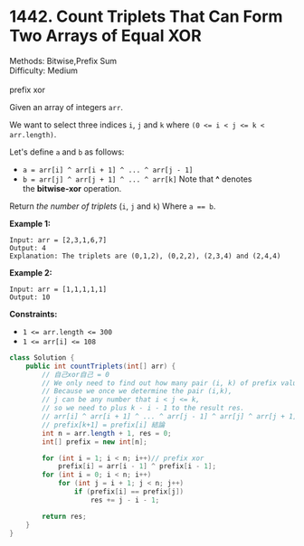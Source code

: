 # 1442. Count Triplets That Can Form Two Arrays of Equal XOR  

  Methods: Bitwise,Prefix Sum </br> Difficulty: Medium </br> </br>prefix xor

Given an array of integers `arr`.

We want to select three indices `i`, `j` and `k` where `(0 <= i < j <= k < arr.length)`.

Let's define `a` and `b` as follows:

- `a = arr[i] ^ arr[i + 1] ^ ... ^ arr[j - 1]`
- `b = arr[j] ^ arr[j + 1] ^ ... ^ arr[k]`
Note that **^** denotes the **bitwise-xor** operation.

Return *the number of triplets* (`i`, `j` and `k`) Where `a == b`.

**Example 1:**

```plain text
Input: arr = [2,3,1,6,7]
Output: 4
Explanation: The triplets are (0,1,2), (0,2,2), (2,3,4) and (2,4,4)

```

**Example 2:**

```plain text
Input: arr = [1,1,1,1,1]
Output: 10

```

**Constraints:**

- `1 <= arr.length <= 300`
- `1 <= arr[i] <= 108`
```java
class Solution {
    public int countTriplets(int[] arr) {
        // 自己xor自己 = 0
        // We only need to find out how many pair (i, k) of prefix value are equal.
        // Because we once we determine the pair (i,k),
        // j can be any number that i < j <= k,
        // so we need to plus k - i - 1 to the result res.
        // arr[i] ^ arr[i + 1] ^ ... ^ arr[j - 1] ^ arr[j] ^ arr[j + 1] ^ ... ^ arr[k] = 0
        // prefix[k+1] = prefix[i] 結論
        int n = arr.length + 1, res = 0;
        int[] prefix = new int[n];

        for (int i = 1; i < n; i++)// prefix xor
            prefix[i] = arr[i - 1] ^ prefix[i - 1];
        for (int i = 0; i < n; i++)
            for (int j = i + 1; j < n; j++)
                if (prefix[i] == prefix[j])
                    res += j - i - 1;

        return res;
    }
}
```

